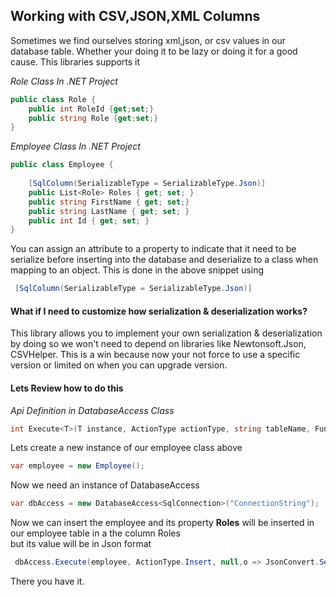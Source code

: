 ## Working with CSV,JSON,XML Columns

Sometimes we find ourselves storing xml,json, or csv values in our database table. 
Whether your doing it to be lazy or doing it for a good cause. This libraries supports it


*Role Class In .NET Project*
~~~csharp
public class Role {
    public int RoleId {get;set;}
    public string Role {get;set;}
}
~~~
*Employee Class In .NET Project*
~~~csharp
public class Employee {
     
    [SqlColumn(SerializableType = SerializableType.Json)] 
    public List<Role> Roles { get; set; }
    public string FirstName { get; set;}
    public string LastName { get; set; }
    public int Id { get; set; }
}
~~~

You can assign an attribute to a property to indicate that it need to be serialize before inserting into the database and deserialize to a class when mapping to an object. This is done in the above snippet using 
~~~csharp
 [SqlColumn(SerializableType = SerializableType.Json)] 
~~~


#### What if I need to customize how serialization & deserialization works?

This library allows you to implement your own serialization & deserialization    
by doing so we won't need to depend on libraries like Newtonsoft.Json, CSVHelper. This 
is a win because now your not force to use a specific version or limited on when you can upgrade version.

#### Lets Review how to do this
 

*Api Definition in DatabaseAccess Class*
~~~csharp
int Execute<T>(T instance, ActionType actionType, string tableName, Func<object, string> xmlSerializer, Func<object, string> jsonSerializer, Func<object, string> csvSerializer) where T : class;
~~~

Lets create a new instance of our employee class above

~~~csharp
var employee = new Employee();
~~~
Now we need an instance of DatabaseAccess
~~~csharp
var dbAccess = new DatabaseAccess<SqlConnection>("ConnectionString");
~~~
Now we can insert the employee and its property **Roles** will be inserted in our employee table in a the column Roles    
but its value will be in Json format
~~~csharp
 dbAccess.Execute(employee, ActionType.Insert, null,o => JsonConvert.SerializeObject(o),null,null );
~~~
           
There you have it.